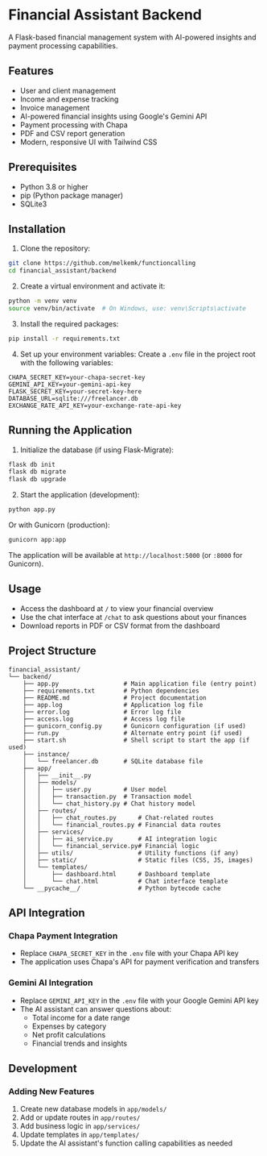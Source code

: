# Financial Assistant Backend

A Flask-based financial management system with AI-powered insights and payment processing capabilities.

## Features

- User and client management
- Income and expense tracking
- Invoice management
- AI-powered financial insights using Google's Gemini API
- Payment processing with Chapa
- PDF and CSV report generation
- Modern, responsive UI with Tailwind CSS

## Prerequisites

- Python 3.8 or higher
- pip (Python package manager)
- SQLite3

## Installation

1. Clone the repository:
```bash
git clone https://github.com/melkemk/functioncalling
cd financial_assistant/backend
```

2. Create a virtual environment and activate it:
```bash
python -m venv venv
source venv/bin/activate  # On Windows, use: venv\Scripts\activate
```

3. Install the required packages:
```bash
pip install -r requirements.txt
```

4. Set up your environment variables:
Create a `.env` file in the project root with the following variables:
```
CHAPA_SECRET_KEY=your-chapa-secret-key
GEMINI_API_KEY=your-gemini-api-key
FLASK_SECRET_KEY=your-secret-key-here
DATABASE_URL=sqlite:///freelancer.db
EXCHANGE_RATE_API_KEY=your-exchange-rate-api-key
```

## Running the Application

1. Initialize the database (if using Flask-Migrate):
```bash
flask db init
flask db migrate
flask db upgrade
```

2. Start the application (development):
```bash
python app.py
```
Or with Gunicorn (production):
```bash
gunicorn app:app
```

The application will be available at `http://localhost:5000` (or `:8000` for Gunicorn).

## Usage

- Access the dashboard at `/` to view your financial overview
- Use the chat interface at `/chat` to ask questions about your finances
- Download reports in PDF or CSV format from the dashboard

## Project Structure

```
financial_assistant/
└── backend/
    ├── app.py                  # Main application file (entry point)
    ├── requirements.txt        # Python dependencies
    ├── README.md               # Project documentation
    ├── app.log                 # Application log file
    ├── error.log               # Error log file
    ├── access.log              # Access log file
    ├── gunicorn_config.py      # Gunicorn configuration (if used)
    ├── run.py                  # Alternate entry point (if used)
    ├── start.sh                # Shell script to start the app (if used)
    ├── instance/
    │   └── freelancer.db       # SQLite database file
    ├── app/
    │   ├── __init__.py
    │   ├── models/
    │   │   ├── user.py         # User model
    │   │   ├── transaction.py  # Transaction model
    │   │   └── chat_history.py # Chat history model
    │   ├── routes/
    │   │   ├── chat_routes.py      # Chat-related routes
    │   │   └── financial_routes.py # Financial data routes
    │   ├── services/
    │   │   ├── ai_service.py       # AI integration logic
    │   │   └── financial_service.py# Financial logic
    │   ├── utils/                  # Utility functions (if any)
    │   ├── static/                 # Static files (CSS, JS, images)
    │   └── templates/
    │       ├── dashboard.html      # Dashboard template
    │       └── chat.html           # Chat interface template
    └── __pycache__/                # Python bytecode cache
```

## API Integration

### Chapa Payment Integration
- Replace `CHAPA_SECRET_KEY` in the `.env` file with your Chapa API key
- The application uses Chapa's API for payment verification and transfers

### Gemini AI Integration
- Replace `GEMINI_API_KEY` in the `.env` file with your Google Gemini API key
- The AI assistant can answer questions about:
  - Total income for a date range
  - Expenses by category
  - Net profit calculations
  - Financial trends and insights

## Development

### Adding New Features
1. Create new database models in `app/models/`
2. Add or update routes in `app/routes/`
3. Add business logic in `app/services/`
4. Update templates in `app/templates/`
5. Update the AI assistant's function calling capabilities as needed

